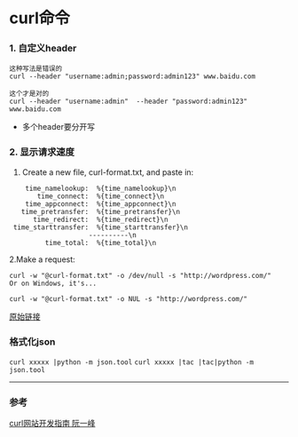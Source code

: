 curl命令
==

### 1. 自定义header

```
这种写法是错误的
curl --header "username:admin;password:admin123" www.baidu.com

这个才是对的
curl --header "username:admin"  --header "password:admin123" www.baidu.com
```

- 多个header要分开写

### 2. 显示请求速度

1. Create a new file, curl-format.txt, and paste in:
```
    time_namelookup:  %{time_namelookup}\n
       time_connect:  %{time_connect}\n
    time_appconnect:  %{time_appconnect}\n
   time_pretransfer:  %{time_pretransfer}\n
      time_redirect:  %{time_redirect}\n
 time_starttransfer:  %{time_starttransfer}\n
                    ----------\n
         time_total:  %{time_total}\n
```
2.Make a request:
```
curl -w "@curl-format.txt" -o /dev/null -s "http://wordpress.com/"
Or on Windows, it's...

curl -w "@curl-format.txt" -o NUL -s "http://wordpress.com/"
```

[原始链接](https://stackoverflow.com/a/22625150)

### 格式化json
`curl xxxxx |python -m json.tool`
`curl xxxxx |tac |tac|python -m json.tool`

---
### 参考
[curl网站开发指南 阮一峰](http://www.ruanyifeng.com/blog/2011/09/curl.html)
